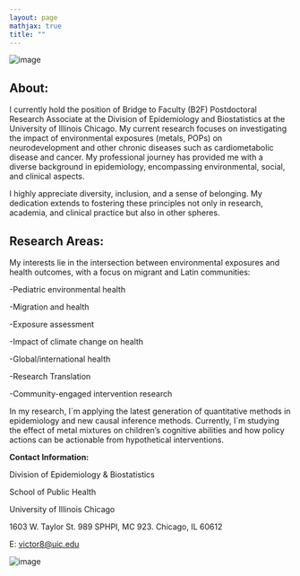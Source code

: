 ```yaml
---
layout: page
mathjax: true
title: ""
---
```



 
 ![image](https://github.com/victorflorez/victorflorez.github.io/assets/100101223/409ac24f-844a-4d70-981e-3db3f82789d9)



  
## About:
I currently hold the position of Bridge to Faculty (B2F) Postdoctoral Research Associate at the Division of Epidemiology and Biostatistics at the University of Illinois Chicago. My current research focuses on investigating the impact of environmental exposures (metals, POPs) on neurodevelopment and other chronic diseases such as cardiometabolic disease and cancer. My professional journey has provided me with a diverse background in epidemiology, encompassing environmental, social, and clinical aspects.

I highly appreciate diversity, inclusion, and a sense of belonging. My dedication extends to fostering these principles not only in research, academia, and clinical practice but also in other spheres.


## Research Areas:
My interests lie in the intersection between environmental exposures and health outcomes, with a focus on migrant and Latin communities:

 -Pediatric environmental health 

 -Migration and health
 
 -Exposure assessment
 
 -Impact of climate change on health
 
 -Global/international health
 
 -Research Translation
 
 -Community-engaged intervention research

In my research, I´m applying the latest generation of quantitative methods in epidemiology and new causal inference methods. Currently, I´m studying the effect of metal mixtures on children’s cognitive abilities and how policy actions can be actionable from hypothetical interventions.





   **Contact Information:**
   
Division of Epidemiology & Biostatistics

School of Public Health

University of Illinois Chicago

1603 W. Taylor St. 989 SPHPI, MC 923. Chicago, IL 60612

E: victor8@uic.edu 


      
![image](https://github.com/user-attachments/assets/c735ce0d-2c68-4995-a936-955c88a927d0)

